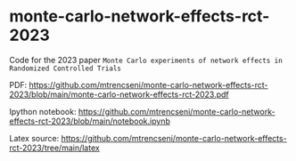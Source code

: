 # monte-carlo-network-effects-rct-2023

Code for the 2023 paper `Monte Carlo experiments of network effects in Randomized Controlled Trials`

PDF: https://github.com/mtrencseni/monte-carlo-network-effects-rct-2023/blob/main/monte-carlo-network-effects-rct-2023.pdf

Ipython notebook: https://github.com/mtrencseni/monte-carlo-network-effects-rct-2023/blob/main/notebook.ipynb

Latex source: https://github.com/mtrencseni/monte-carlo-network-effects-rct-2023/tree/main/latex
